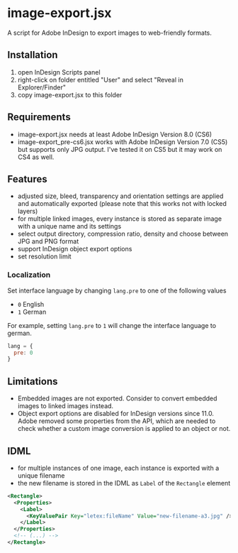 # image-export.jsx

A script for Adobe InDesign to export images to web-friendly formats.

##  Installation

1. open InDesign Scripts panel
2. right-click on folder entitled "User" and select "Reveal in Explorer/Finder"
3. copy image-export.jsx to this folder

## Requirements

* image-export.jsx needs at least Adobe InDesign Version 8.0 (CS6)
* image-export_pre-cs6.jsx works with Adobe InDesign Version 7.0 (CS5) but supports only JPG output. I've tested it on CS5 but it may work on CS4 as well.

## Features

* adjusted size, bleed, transparency and orientation settings are applied and automatically exported (please note that this works not with locked layers)
* for multiple linked images, every instance is stored as separate image with a unique name and its settings
* select output directory, compression ratio, density and choose between JPG and PNG format
* support InDesign object export options
* set resolution limit

### Localization


Set interface language by changing `lang.pre` to one of the following values

* `0` English
* `1` German

For example, setting `lang.pre` to `1` will change the interface language to german.

```javascript
lang = {
  pre: 0
}
```

## Limitations

* Embedded images are not exported. Consider to convert embedded images to linked images instead.
* Object export options are disabled for InDesign versions since 11.0. Adobe removed some properties from the API, which are needed to check whether a custom image conversion is applied to an object or not.

## IDML

* for multiple instances of one image, each instance is exported with a unique filename
* the new filename is stored in the IDML as ``Label`` of the ``Rectangle`` element

```xml
<Rectangle>
  <Properties>
    <Label>
      <KeyValuePair Key="letex:fileName" Value="new-filename-a3.jpg" />
    </Label>
  </Properties>
  <!-- (...) -->
</Rectangle>
```
